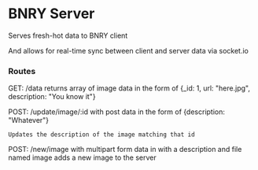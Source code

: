 # BNRY Server

Serves fresh-hot data to BNRY client

And allows for real-time sync between client and server data via
socket.io

### Routes

GET: /data
	returns array of image data in the form of
    {_id: 1, url: "here.jpg", description: "You know it"}

POST: /update/image/:id 
	with post data in  the form of 
    {description: "Whatever"}

	Updates the description of the image matching that id

POST: /new/image
	with multipart form data in with a description and file
	named image adds a new image to the server


	